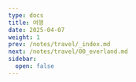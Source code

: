 ```yaml
---
type: docs
title: 여행
date: 2025-04-07
weight: 1
prev: /notes/travel/_index.md
next: /notes/travel/00_everland.md
sidebar:
  open: false
---
```

